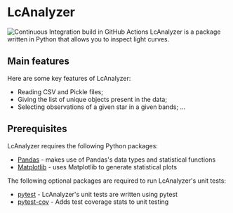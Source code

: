 # LcAnalyzer
![Continuous Integration build in GitHub Actions](https://github.com/<your_github_username>/light-curve-analysis/workflows/CI/badge.svg?branch=main)
LcAnalyzer is a package written in Python that allows you to inspect light curves.

## Main features
Here are some key features of LcAnalyzer:

- Reading CSV and Pickle files;
- Giving the list of unique objects present in the data;
- Selecting observations of a given star in a given bands;
...

## Prerequisites
LcAnalyzer requires the following Python packages:

- [Pandas](https://pandas.pydata.org/) - makes use of Pandas's data types and statistical functions
- [Matplotlib](https://matplotlib.org/stable/index.html) - uses Matplotlib to generate statistical plots

The following optional packages are required to run LcAnalyzer's unit tests:

- [pytest]([https://docs.pytest.org/en/stable/](https://github.com/pytest-dev/pytest-cov)) - LcAnalyzer's unit tests are written using pytest
- [pytest-cov](https://pypi.org/project/pytest-cov/) - Adds test coverage stats to unit testing

